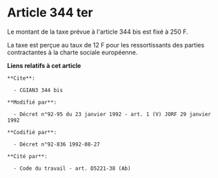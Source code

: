 # Article 344 ter

Le montant de la taxe prévue à l'article 344 bis est fixé à 250 F.

La taxe est perçue au taux de 12 F pour les ressortissants des parties contractantes à la charte sociale européenne.

**Liens relatifs à cet article**

	**Cite**:

	  - CGIAN3 344 bis

	**Modifié par**:

	  - Décret n°92-95 du 23 janvier 1992 - art. 1 (V) JORF 29 janvier 1992

	**Codifié par**:

	  - Décret n°92-836 1992-08-27

	**Cité par**:

	  - Code du travail - art. D5221-38 (Ab)
